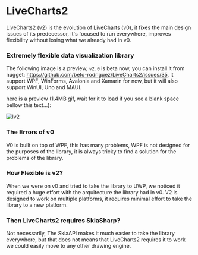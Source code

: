 # LiveCharts2

LiveCharts2 (v2) is the evolution of [LiveCharts](https://github.com/Live-Charts/Live-Charts) (v0), it fixes the main design issues of its predecessor, it's focused to run everywhere, improves flexibility without losing what we already had in v0.

### Extremely flexible data visualization library

The following image is a preview, `v2.0` is beta now, you can install it from nugget: https://github.com/beto-rodriguez/LiveCharts2/issues/35, it support WPF, WinForms, Avalonia and Xamarin for now, but it will also support WinUI, Uno and MAUI.

here is a preview (1.4MB gif, wait for it to load if you see a blank space bellow this text...):

![lv2](https://user-images.githubusercontent.com/10853349/124399763-41873900-dce3-11eb-937a-947d66d42597.gif)

### The Errors of v0

V0 is built on top of WPF, this has many problems, WPF is not designed for the purposes of the library, it is always tricky to find a solution for the problems of the library.

### How Flexible is v2?

When we were on v0 and tried to take the library to UWP, we noticed it required a huge effort with the arquitecture the library had in v0.
V2 is designed to work on multiple platforms, it requires minimal effort to take the library to a new platform.

### Then LiveCharts2 requires SkiaSharp?

Not necessarily, The SkiaAPI makes it much easier to take the library everywhere, but that does not means that LiveCharts2 requires it to work we could easily move to any other drawing engine.

